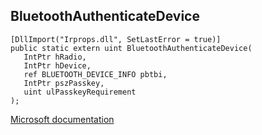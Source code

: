 ## BluetoothAuthenticateDevice

```
[DllImport("Irprops.dll", SetLastError = true)]
public static extern uint BluetoothAuthenticateDevice(
   IntPtr hRadio,
   IntPtr hDevice,
   ref BLUETOOTH_DEVICE_INFO pbtbi,
   IntPtr pszPasskey,
   uint ulPasskeyRequirement
);
```

[Microsoft documentation](https://docs.microsoft.com/en-us/windows/win32/api/bluetoothapis/nf-bluetoothapis-bluetoothauthenticatedevice)
